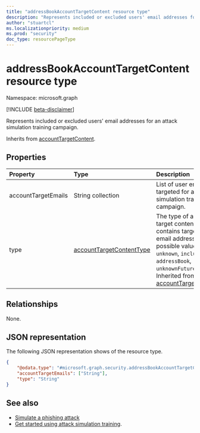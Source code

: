 ```yaml
---
title: "addressBookAccountTargetContent resource type"
description: "Represents included or excluded users' email addresses for an attack simulation training campaign."
author: "stuartcl"
ms.localizationpriority: medium
ms.prod: "security"
doc_type: resourcePageType
---
```


# addressBookAccountTargetContent resource type

Namespace: microsoft.graph

[!INCLUDE [beta-disclaimer](../../includes/beta-disclaimer.md)]

Represents included or excluded users' email addresses for an attack simulation training campaign.

Inherits from [accountTargetContent](../resources/accounttargetcontent.md).

## Properties

|Property|Type|Description|
|:---|:---|:---|
|accountTargetEmails|String collection|List of user emails targeted for an attack simulation training campaign.|
|type|[accountTargetContentType](../resources/accounttargetcontent.md#accounttargetcontenttype-values)| The type of account target content contains targeted user email addresses. The possible values are: `unknown`, `includeAll`, `addressBook`, `unknownFutureValue`. Inherited from [accountTargetContent](../resources/accounttargetcontent.md).|

## Relationships

None.

## JSON representation

The following JSON representation shows of the resource type.
<!-- {
  "blockType": "resource",
  "@odata.type": "microsoft.graph.addressBookAccountTargetContent",
  "openType": true
}
-->
``` json
{
    "@odata.type": "#microsoft.graph.security.addressBookAccountTargetContent",
    "accountTargetEmails": ["String"],
    "type": "String"
}
```

## See also

- [Simulate a phishing attack](/microsoft-365/security/office-365-security/attack-simulation-training?view=o365-worldwide&preserve-view=true)
- [Get started using attack simulation training](/microsoft-365/security/office-365-security/attack-simulation-training-get-started?view=o365-worldwide&preserve-view=true#simulations).
